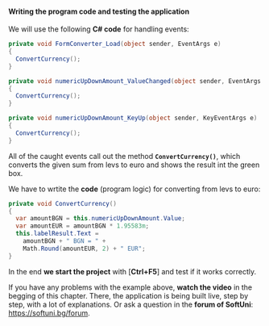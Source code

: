 #### Writing the program code and testing the application


We will use the following **C# code** for handling events:

```csharp
private void FormConverter_Load(object sender, EventArgs e)
{
  ConvertCurrency();
}

private void numericUpDownAmount_ValueChanged(object sender, EventArgs e)
{
  ConvertCurrency();
}

private void numericUpDownAmount_KeyUp(object sender, KeyEventArgs e)
{
  ConvertCurrency();
}
```

All of the caught events call out the method **`ConvertCurrency()`**, which converts the given sum from levs to euro and shows the result int the green box.

We have to wrtite the **code** (program logic) for converting from levs to euro: 

```csharp
private void ConvertCurrency()
{
  var amountBGN = this.numericUpDownAmount.Value;
  var amountEUR = amountBGN * 1.95583m;
  this.labelResult.Text = 
    amountBGN + " BGN = " + 
    Math.Round(amountEUR, 2) + " EUR";
}
```

In the end **we start the project** with [**Ctrl+F5**] and test if it works correctly.

If you have any problems with the example above, **watch the video** in the begging of this chapter. There, the application is being built live, step by step, with a lot of explanations. Or ask a question in the **forum of SoftUni**: https://softuni.bg/forum.
